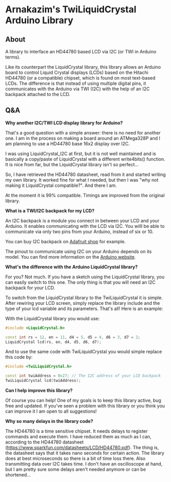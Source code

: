 # Arnakazim's TwiLiquidCrystal Arduino Library

## About

A library to interface an HD44780 based LCD via I2C (or TWI in Arduino terms).

Like its counterpart the LiquidCrystal library, this library allows an Arduino board to control Liquid Crystal displays (LCDs) based on the Hitachi HD44780 (or a compatible) chipset, which is found on most text-based LCDs. The difference is that instead of using multiple digital pins, it communicates with the Arduino via TWI (I2C) with the help of an I2C backpack attached to the LCD.

## Q&A

__Why another I2C/TWI LCD display library for Arduino?__

That's a good question with a simple answer: there is no need for another one. I am in the process on making a board around an ATMega328P and I am planning to use a HD44780 base 16x2 display over I2C.

I was using LiquidCrystal_I2C at first, but it is not well maintained and is basically a  copy/paste of LiquidCrystal with a different write4bits() function. It is nice from far, but the LiquidCrystal library isn't so perfect...

So, I have retrieved the HD44780 datasheet, read from it and started writing my own library. It worked fine for what I needed, but then I was "why not making it LiquidCrystal compatible?". And there I am.

At the moment it is 99% compatible. Timings are improved from the original library.

__What is a TWI/I2C backpack for my LCD?__

An I2C backpack is a module you connect in between your LCD and your Arduino. It enables communicating with the LCD via I2C. You willl be able to communicate via only two pins from your Arduino, instead of six or 10.

You can buy I2C backpack on [Adafruit shop](https://www.adafruit.com/product/292) for example.

The pinout to communicate using I2C on your Arduino depends on its model. You can find more information on the [Arduino website](https://www.arduino.cc/en/reference/wire).

__What's the difference with the Arduino LiquidCrystal library?__

For you? Not much. If you have a sketch using the LiquidCrystal library, you can easily switch to this one. The only thing is that you will need an I2C backpack for your LCD.

To switch from the LiquidCrystal library to the TwiLiquidCrystal it is simple. After rewiring your LCD screen, simply replace the library include and the type of your lcd variable and its parameters. That's all! Here is an example:

With the LiquidCrystal library you would use:

```cpp
#include <LiquidCrystal.h>

const int rs = 12, en = 11, d4 = 5, d5 = 4, d6 = 3, d7 = 2;
LiquidCrystal lcd(rs, en, d4, d5, d6, d7);
```

And to use the same code with TwiLiquidCrystal you would simple replace this code by:

```cpp
#include <TwiLiquidCrystal.h>

const int twiAddress = 0x27; // The I2C address of your LCD backpack
TwiLiquidCrystal lcd(twiAddress);
```

__Can I help improve this library?__

Of course you can help! One of my goals is to keep this library active, bug free and updated. If you've seen a problem with this library or you think you can improve it I am open to all suggestions!

__Why so many delays in the library code?__

The HD44780 is a time sensitive chipset. It needs delays to register commands and execute them. I have reduced them as much as I can, according to the HD44780 datasheet (<https://www.sparkfun.com/datasheets/LCD/HD44780.pdf>). The thing is, the datasheet says that it takes nano seconds for certain action. The library does at best microseconds so there is a bit of time loss there. Also transmitting data over I2C takes time. I don't have an oscilloscope at hand, but I am pretty sure some delays aren't needed anymore or can be shortened...
